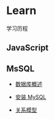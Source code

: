 # Learn

学习历程

## JavaScript

## MsSQL

- [数据库概述](https://github.com/WaringHu/Learning/blob/master/MySQL/Notes/%E4%BA%86%E8%A7%A3%E6%95%B0%E6%8D%AE%E5%BA%93.md)

- [安装 MySQL](https://github.com/WaringHu/Learning/blob/master/MySQL/Notes/%E5%AE%89%E8%A3%85MySQL.md)

- [关系模型](https://github.com/WaringHu/Learning/blob/master/MySQL/Notes/%E5%85%B3%E7%B3%BB%E6%A8%A1%E5%BC%8F.md)